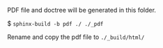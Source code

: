 PDF file and doctree will be generated in this folder.

$ `sphinx-build -b pdf ./ ./_pdf`

Rename and copy the pdf file to `./_build/html/`
